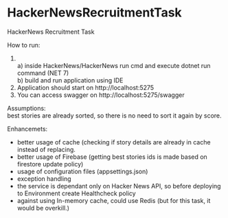 # HackerNewsRecruitmentTask
HackerNews Recruitment Task


How to run: <br>
1. <br>
    a) inside HackerNews/HackerNews run cmd and execute dotnet run command (NET 7)<br>
    b) build and run application using IDE<br>
2. Application should start on http://localhost:5275 <br>
3. You can access swagger on http://localhost:5275/swagger <br>


Assumptions:<br>
  best stories are already sorted, so there is no need to sort it again by score.

Enhancemets:
  - better usage of cache (checking if story details are already in cache instead of replacing.
  - better usage of Firebase (getting best stories ids is made based on firestore update policy)
  - usage of configuration files (appsettings.json)
  - exception handling
  - the service is dependant only on Hacker News API, so before deploying to Environment create Healthcheck policy
  - against using In-memory cache, could use Redis  (but for this task, it would be overkill.)
